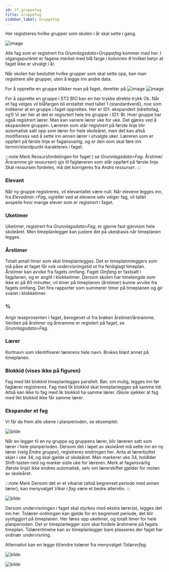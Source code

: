 ```yaml
---
id: tf_gruppefag
title: Gruppefag
sidebar_label: Gruppefag
---
```


Her registreres hvilke grupper som skolen i år skal sette i gang. 

![image](https://github.com/BarmanHanssen/iskole/assets/80097133/3cb02c74-b401-4917-838a-df6f115ffb52)

 
Alle fag som er registrert fra _Grunnlagsdata>Gruppefag_ kommer med her. 
I utgangspunktet er fagene merket med blå farge i kolonnen # hvilket betyr at faget ikke er utvalgt i år. 

Når skolen har besluttet hvilke grupper som skal sette opp, kan man registrere alle grupper,  uten å legge inn andre data.

For å opprette en gruppe klikker man på faget, deretter på ![image](https://github.com/BarmanHanssen/iskole/assets/80097133/e6ed7e2b-11a6-4cc0-80a8-dc60d13077ec)
![image](https://github.com/BarmanHanssen/iskole/assets/80097133/8c6982bb-864f-40fe-ab0a-f2aacd68132e)

For å opprette en gruppe i ST2 BIO kan en her trykke direkte trykk Ok.
Når et fag velges vil blåfargen bli erstattet med tallet 1 (standardverdi), noe som indikerer at en gruppe i faget opprettes. 
Her er ID1: ekspandert (idrettsfag, vg1)
Vi ser her at det er regisrtert hele tre grupper i ID1: BI. Hver gruppe har også registrert lærer. Man kan variere lærer uke for uke. Det gjøres ved å ekspandere gruppen. Læreren som står registrert på første linje blir automatisk satt opp som lærer for hele skoleåret, men det kan altså modifieress ved å sette inn annen lærer i utvalgte uker. Læreren som er oppført på første linje er fagansvarlig, og er den som skal føre inn termin/standpunkt-karakteren i faget.

:::note Merk 
Ressursfordelingen for faget ( se _Grunnlagsdata>Fag_. Årstime/Årsramme gir ressursen) gis til faglæreren som står oppført på første linje. Skal ressursen fordeles, må det korrigeres fra _Andre ressurser_. 
:::

### Elevant
Når ny gruppe registreres, vil  elevantallet  være null. Når elevene legges inn, fra _Elevadmin.>Fag_, og/eller ved at elevene selv velger fag, vil tallet avspeile hvor mange elever som er registrert i faget.

### Uketimer
Uketimer, registrert fra _Grunnlagsdata>Fag_, er gjerne fast gjennom hele skoleåret. Men timeplanlegger kan justere det på ukesbasis når timeplanen legges.

### Årstimer
Totalt antall timer som skal timeplanlegges. Det er timeplanmleggers som må påse at faget får nok undervisningstid ut fra ferdiglagt timeplan. Årstimer kan avvike fra fagets omfang. Faget _Omfang_ er fastsatt i fagplanen, og er angitt i klokketimer. Dersom skolen har timelengde som ikke er på 60 minutter, vil timer på timeplanen (årstimer) kunne avvike fra fagets omfang. Det fins rapporter som summerer timer på timeplanen og gir svaret i klokketimer. 

### %
Angir leseprosenten i faget, beregenet ut fra brøken årstimer/årsramme. Verdien på årstimer og årsramme er registert på faget, se _Grunnlagsdata>Fag_.

### Lærer
Kortnavn som identifiserer lærerens hele navn. Brukes blant annet på timeplanen.

### Blokkid (vises ikke på figuren)
Fag med likt blokkid timeplanlegges parallelt. Bør, om mulig, legges inn før faglærer registreres.
Fag med lik blokkid skal timeplanlegges på samme tid. Altså kan ikke to fag med lik blokkid ha samme lærer. iSkole sjekker at fag med likt blokkid ikke får samme lærer.


### Ekspander et fag

Vi får da frem alle ukene i planperioden, se eksemplet:

![bilde](https://user-images.githubusercontent.com/80097133/146524656-64eb5121-788b-4d1a-916b-7f502f94f63a.png)

Når en legger til en ny gruppe og gruppens lærer, blir læreren satt som lærer i hele planperioden. Dersom det i løpet av skoleåret må sette inn en ny lærer (velg _Endre gruppe_), registreres endringen her. Anta at lærerbyttet skjer i uke 34, og skal gjelde ut skoleåret. Man markerer uke 34, holdlder Shift-tasten ned  og marker siste uke for læreren. Merk at fagansvarlig (første linje) ikke endres automatisk, selv om lærerskiftet gjelder for resten av skoleåret.

:::note Merk
Dersom det er et vikariat (altså begrenset periode med annen lærer), kan menyvalget _Vikar i fag_ være et bedre alterntiv.
:::

![bilde](https://user-images.githubusercontent.com/80097133/195068769-d4313ffe-b00b-47eb-8992-c21182c4d81a.png)

Dersom undervisningen i faget skal styrkes med ekstra lærer(e), legges det inn her. Tolærer-ordningen kan gjelde for en begrenset periode, det blir synliggjort på timeplanen. Her føres opp uketimer, og totalt timer for hele planperioden. Det er timeplanlegger som skal fordele årstimene på fagets timeplan. Tolærertimene kan av timeplanlegger bare plasseres der faget har ordinær undervisning.

Alternativt kan en legge til/endre tolærer fra menyvalget _Tolærerfag_.

![bilde](https://user-images.githubusercontent.com/80097133/146531536-c97961e5-415e-45dd-9727-5373c4f01c46.png)

![bilde](https://user-images.githubusercontent.com/80097133/146365313-b46949b5-61f8-4b6a-aa46-de3c23f80f12.png)






